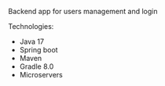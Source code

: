 Backend app for users management and login

Technologies:
* Java 17
* Spring boot
* Maven
* Gradle 8.0
* Microservers


